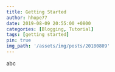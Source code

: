 ```yaml
---
title: Getting Started
author: hhope77
date: 2019-08-09 20:55:00 +0800
categories: [Blogging, Tutorial]
tags: [getting started]
pin: true
img_path: '/assets/img/posts/20180809'
---
```


abc